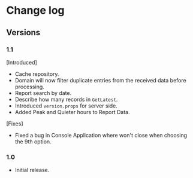 # Change log

## Versions

### 1.1

[Introduced]

* Cache repository.
* Domain will now filter duplicate entries from the received data before processing.
* Report search by date.
* Describe how many records in `GetLatest`.
* Introduced `version.props` for server side.
* Added Peak and Quieter hours to Report Data.

[Fixes]

* Fixed a bug in Console Application where won't close when choosing the 9th option.

### 1.0

* Initial release.
